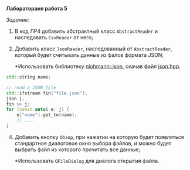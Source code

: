 **Лаборатораня работа 5**

*Задание:*

1) В код ЛР4 добавить абстрактный класс `AbstractReader` и наследовать `CsvReader` от него;

2) Добавить класс `JsonReader`, наследованный от `AbstractReader`, который будет считывать данные из фалов формата JSON;

   *Использовать библиотеку [nlohmann::json](https://github.com/nlohmann/json),
    скачав файл [json.hpp](https://github.com/nlohmann/json/blob/develop/single_include/nlohmann/json.hpp).

```cpp
std::string name;

// read a JSON file
std::ifstream fin("file.json");
json j;
fin >> j;
for (const auto& e: j) {
    e["name"].get_to(name);
    // ....
}
```

4) Добавить кнопку `Обзор`, при нажатии на которую будет появляться стандартное диалоговое окно выбора файлов,
   и можно будет выбрать файл из которого прочитать все данные;

   *Использовать `QFileDialog` для диалога открытия файла.
